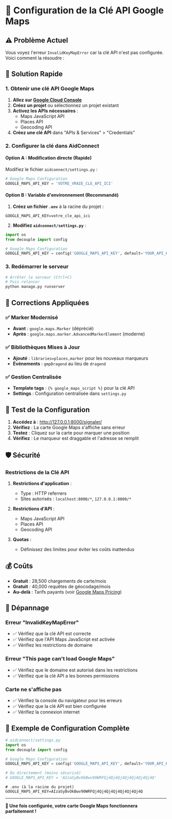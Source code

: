 # 🔑 Configuration de la Clé API Google Maps

## ⚠️ Problème Actuel

Vous voyez l'erreur `InvalidKeyMapError` car la clé API n'est pas configurée. Voici comment la résoudre :

## 🚀 Solution Rapide

### 1. Obtenir une clé API Google Maps

1. **Allez sur [Google Cloud Console](https://console.cloud.google.com/)**
2. **Créez un projet** ou sélectionnez un projet existant
3. **Activez les APIs nécessaires** :
   - Maps JavaScript API
   - Places API
   - Geocoding API
4. **Créez une clé API** dans "APIs & Services" > "Credentials"

### 2. Configurer la clé dans AidConnect

#### Option A : Modification directe (Rapide)

Modifiez le fichier `aidconnect/settings.py` :

```python
# Google Maps Configuration
GOOGLE_MAPS_API_KEY = 'VOTRE_VRAIE_CLE_API_ICI'
```

#### Option B : Variable d'environnement (Recommandé)

1. **Créez un fichier `.env`** à la racine du projet :
```env
GOOGLE_MAPS_API_KEY=votre_cle_api_ici
```

2. **Modifiez `aidconnect/settings.py`** :
```python
import os
from decouple import config

# Google Maps Configuration
GOOGLE_MAPS_API_KEY = config('GOOGLE_MAPS_API_KEY', default='YOUR_API_KEY')
```

### 3. Redémarrer le serveur

```bash
# Arrêter le serveur (Ctrl+C)
# Puis relancer
python manage.py runserver
```

## 🔧 Corrections Appliquées

### ✅ Marker Modernisé
- **Avant** : `google.maps.Marker` (déprécié)
- **Après** : `google.maps.marker.AdvancedMarkerElement` (moderne)

### ✅ Bibliothèques Mises à Jour
- **Ajouté** : `libraries=places,marker` pour les nouveaux marqueurs
- **Événements** : `gmpDragend` au lieu de `dragend`

### ✅ Gestion Centralisée
- **Template tags** : `{% google_maps_script %}` pour la clé API
- **Settings** : Configuration centralisée dans `settings.py`

## 🧪 Test de la Configuration

1. **Accédez à** : http://127.0.0.1:8000/signaler/
2. **Vérifiez** : La carte Google Maps s'affiche sans erreur
3. **Testez** : Cliquez sur la carte pour marquer une position
4. **Vérifiez** : Le marqueur est draggable et l'adresse se remplit

## 🛡️ Sécurité

### Restrictions de la Clé API

1. **Restrictions d'application** :
   - Type : HTTP referrers
   - Sites autorisés : `localhost:8000/*`, `127.0.0.1:8000/*`

2. **Restrictions d'API** :
   - Maps JavaScript API
   - Places API
   - Geocoding API

3. **Quotas** :
   - Définissez des limites pour éviter les coûts inattendus

## 💰 Coûts

- **Gratuit** : 28,500 chargements de carte/mois
- **Gratuit** : 40,000 requêtes de géocodage/mois
- **Au-delà** : Tarifs payants (voir [Google Maps Pricing](https://cloud.google.com/maps-platform/pricing))

## 🐛 Dépannage

### Erreur "InvalidKeyMapError"
- ✅ Vérifiez que la clé API est correcte
- ✅ Vérifiez que l'API Maps JavaScript est activée
- ✅ Vérifiez les restrictions de domaine

### Erreur "This page can't load Google Maps"
- ✅ Vérifiez que le domaine est autorisé dans les restrictions
- ✅ Vérifiez que la clé API a les bonnes permissions

### Carte ne s'affiche pas
- ✅ Vérifiez la console du navigateur pour les erreurs
- ✅ Vérifiez que la clé API est bien configurée
- ✅ Vérifiez la connexion internet

## 📝 Exemple de Configuration Complète

```python
# aidconnect/settings.py
import os
from decouple import config

# Google Maps Configuration
GOOGLE_MAPS_API_KEY = config('GOOGLE_MAPS_API_KEY', default='YOUR_API_KEY')

# Ou directement (moins sécurisé)
# GOOGLE_MAPS_API_KEY = 'AIzaSyBvOkBwv90WRFQj4Qj4Qj4Qj4Qj4Qj4Qj4Q'
```

```env
# .env (à la racine du projet)
GOOGLE_MAPS_API_KEY=AIzaSyBvOkBwv90WRFQj4Qj4Qj4Qj4Qj4Qj4Qj4Q
```

---

**🎯 Une fois configurée, votre carte Google Maps fonctionnera parfaitement !**
